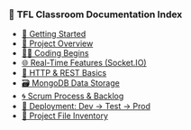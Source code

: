 
### 📘 **TFL Classroom Documentation Index**

<ul>
  <li><a href="https://github.com/RaviTambade/TFLClassroom/blob/main/notes//startup.md">🔰 Getting Started</a></li>
  <li><a href="https://github.com/RaviTambade/TFLClassroom/blob/main/notes/project.md">📁 Project Overview</a></li>
  <li><a href="https://github.com/RaviTambade/TFLClassroom/blob/main/notes/coderin.md">👨‍💻 Coding Begins</a></li>
  <li><a href="https://github.com/RaviTambade/TFLClassroom/blob/main/notes/connectedleaners.md">🌐 Real-Time Features (Socket.IO)</a></li>
  <li><a href="https://github.com/RaviTambade/TFLClassroom/blob/main/notes/http.md">📡 HTTP & REST Basics</a></li>
  <li><a href="https://github.com/RaviTambade/TFLClassroom/blob/main/notes//mongodbstore.md">🗃️ MongoDB Data Storage</a></li>
  <li><a href="https://github.com/RaviTambade/TFLClassroom/blob/main/notes//tflscrum.md">🌀 Scrum Process & Backlog</a></li>
  <li><a href="https://github.com/RaviTambade/TFLClassroom/blob/main/notes/devtoprod.md">🚀 Deployment: Dev → Test → Prod</a></li>
  <li><a href="https://github.com/RaviTambade/TFLClassroom/blob/main/notes/filelist.txt">🧾 Project File Inventory</a></li>
</ul>

